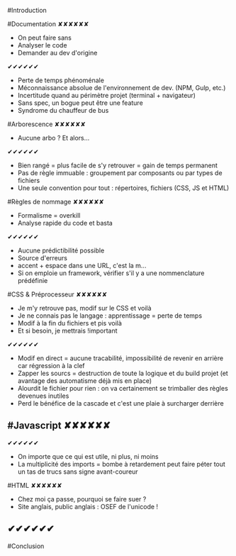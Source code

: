 #Introduction


#Documentation
✘✘✘✘✘✘
  - On peut faire sans
  - Analyser le code
  - Demander au dev d'origine

✔✔✔✔✔✔
  - Perte de temps phénoménale
  - Méconnaissance absolue de l'environnement de dev. (NPM, Gulp, etc.)
  - Incertitude quand au périmètre projet (terminal + navigateur)
  - Sans spec, un bogue peut être une feature
  - Syndrome du chauffeur de bus

#Arborescence
✘✘✘✘✘✘
  - Aucune arbo ? Et alors...

✔✔✔✔✔✔
  - Bien rangé = plus facile de s'y retrouver = gain de temps permanent
  - Pas de règle immuable : groupement par composants ou par types de fichiers
  - Une seule convention pour tout : répertoires, fichiers (CSS, JS et HTML)

#Règles de nommage
✘✘✘✘✘✘
  - Formalisme = overkill
  - Analyse rapide du code et basta

✔✔✔✔✔✔
  - Aucune prédictibilité possible
  - Source d'erreurs
  - accent + espace dans une URL, c'est la m...
  - Si on emploie un framework, vérifier s'il y a une nommenclature prédéfinie

#CSS & Préprocesseur
✘✘✘✘✘✘
  - Je m'y retrouve pas, modif sur le CSS et voilà
  - Je ne connais pas le langage : apprentissage = perte de temps
  - Modif à la fin du fichiers et pis voilà
  - Et si besoin, je mettrais !important

✔✔✔✔✔✔
  - Modif en direct = aucune tracabilité, impossibilité de revenir en arrière car régression à la clef
  - Zapper les sourcs = destruction de toute la logique et du build projet (et avantage des automatisme déjà mis en place)
  - Alourdit le fichier pour rien : on va certainement se trimballer des règles devenues inutiles
  - Perd le bénéfice de la cascade et c'est une plaie à surcharger derrière

#Javascript
✘✘✘✘✘✘
  - 

✔✔✔✔✔✔
  - On importe que ce qui est utile, ni plus, ni moins
  - La multiplicité des imports = bombe à retardement peut faire péter tout un tas de trucs sans signe avant-coureur

#HTML
✘✘✘✘✘✘
  - Chez moi ça passe, pourquoi se faire suer ?
  - Site anglais, public anglais : OSEF de l'unicode !

✔✔✔✔✔✔
  - 

#Conclusion
